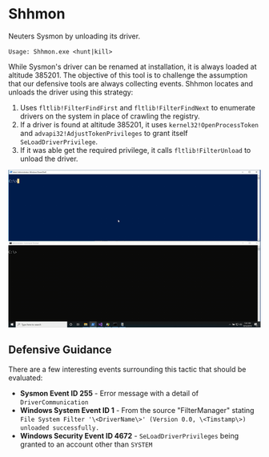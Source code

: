 # Shhmon
Neuters Sysmon by unloading its driver.

```
Usage: Shhmon.exe <hunt|kill>
```

While Sysmon's driver can be renamed at installation, it is always loaded at altitude 385201. The objective of this tool is to challenge the assumption that our defensive tools are always collecting events. Shhmon locates and unloads the driver using this strategy:

1. Uses `fltlib!FilterFindFirst` and `fltlib!FilterFindNext` to enumerate drivers on the system in place of crawling the registry.
2. If a driver is found at altitude 385201, it uses `kernel32!OpenProcessToken` and `advapi32!AdjustTokenPrivileges` to grant itself `SeLoadDriverPrivilege`.
3. If it was able get the required privilege, it calls `fltlib!FilterUnload` to unload the driver.

![](ShhmonDemo.gif)

## Defensive Guidance
There are a few interesting events surrounding this tactic that should be evaluated:
- **Sysmon Event ID 255** - Error message with a detail of `DriverCommunication`
- **Windows System Event ID 1** - From the source "FilterManager" stating `File System Filter '\<DriverName\>' (Version 0.0, \<Timstamp\>) unloaded successfully.`
- **Windows Security Event ID 4672** - `SeLoadDriverPrivileges` being granted to an account other than `SYSTEM`
